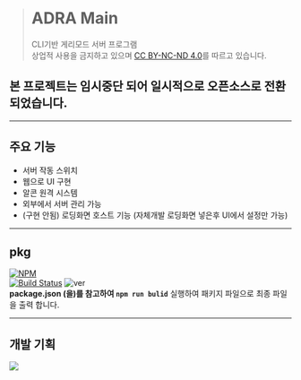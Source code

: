 > # ADRA Main
> CLI기반 게리모드 서버 프로그램    
> 상업적 사용을 금지하고 있으며 [CC BY-NC-ND 4.0](https://creativecommons.org/licenses/by-nc-nd/4.0/)를 따르고 있습니다.

## 본 프로젝트는 임시중단 되어 일시적으로 오픈소스로 전환되었습니다.
____
## 주요 기능
- 서버 작동 스위치
- 웹으로 UI 구현
- 알콘 원격 시스템
- 외부에서 서버 관리 가능
- (구현 안됨) 로딩화면 호스트 기능 (자체개발 로딩화면 넣은후 UI에서 설정만 가능)
____
## pkg   
[![NPM](https://nodei.co/npm/pkg.png?downloads=true&downloadRank=true&stars=true)](https://nodei.co/npm/pkg/)    
[![Build Status](https://travis-ci.org/zeit/pkg.svg?branch=master)](https://travis-ci.org/zeit/pkg) 
![ver](https://img.shields.io/npm/v/pkg)    
**package.json (을)를 참고하여 ``npm run bulid``** 실행하여 패키지 파일으로 최종 파일을 출력 합니다.

____
## 개발 기획
![](https://cdn.discordapp.com/attachments/635413319511179277/639836239750496267/unknown.png)
